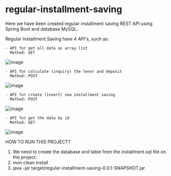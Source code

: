 # regular-installment-saving
Here we have been created regular installment saving REST API using Spring Boot and database MySQL.

Regular Installment Saving have 4 API's, such as:
    
    
    - API for get all data as array list 
      Method: GET
  
![image](https://user-images.githubusercontent.com/30804094/136701222-e00200dc-3c63-4c5e-aff1-010635d99a4d.png)


    - API for calculate (inquiry) the tenor and deposit
      Method: POST
  
![image](https://user-images.githubusercontent.com/30804094/136701267-42c93059-1207-4c32-adcc-66e019190a9f.png)


    - API for create (insert) new installment saving
      Method: POST
  
![image](https://user-images.githubusercontent.com/30804094/136701330-e392ad34-052d-47ae-a1b3-99dc14640aa2.png)


    - API for get the data by id
      Method: GET
  
![image](https://user-images.githubusercontent.com/30804094/136701390-24d5b0dc-8aa0-43f9-9723-da82d531d49d.png)



HOW TO RUN THIS PROJECT?
1. We need to create the database and table from the installment.sql file on the project.
2. mvn clean install 
3. java -jar target/regular-installment-saving-0.0.1-SNAPSHOT.jar

